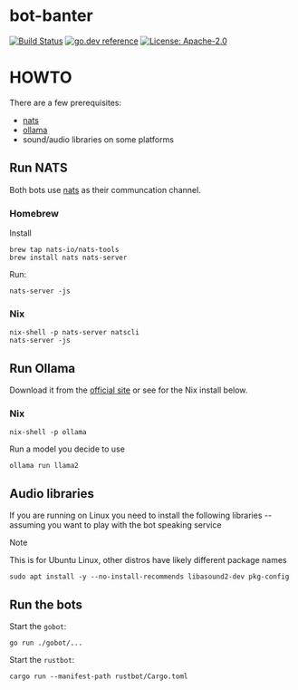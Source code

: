 # bot-banter

[![Build Status](https://github.com/milosgajdos/bot-banter/workflows/CI/badge.svg)](https://github.com/milosgajdos/bot-banter/actions?query=workflow%3ACI)
[![go.dev reference](https://img.shields.io/badge/go.dev-reference-007d9c?logo=go&logoColor=white&style=flat-square)](https://pkg.go.dev/github.com/milosgajdos/bot-banter)
[![License: Apache-2.0](https://img.shields.io/badge/License-Apache--2.0-blue.svg)](https://opensource.org/licenses/Apache-2.0)


# HOWTO

There are a few prerequisites:
* [nats](https://nats.io/)
* [ollama](https://ollama.com/)
* sound/audio libraries on some platforms

## Run NATS

Both bots use [nats](https://nats.io/) as their communcation channel.

### Homebrew

Install
```shell
brew tap nats-io/nats-tools
brew install nats nats-server
```

Run:
```shell
nats-server -js
```

### Nix

```shell
nix-shell -p nats-server natscli
nats-server -js
```

## Run Ollama

Download it from the [official site](https://ollama.com/) or see for the Nix install below.

### Nix

```
nix-shell -p ollama
```

Run a model you decide to use
```shell
ollama run llama2
```
## Audio libraries

If you are running on Linux you need to install the following libraries -- assuming you want to play with the bot speaking service

> [!NOTE]
> This is for Ubuntu Linux, other distros have likely different package names
```shell
sudo apt install -y --no-install-recommends libasound2-dev pkg-config
```

## Run the bots

Start the `gobot`:
```shell
go run ./gobot/...
```

Start the `rustbot`:
```shell
cargo run --manifest-path rustbot/Cargo.toml
```
